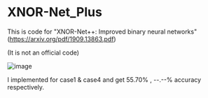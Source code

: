 # XNOR-Net_Plus

This is code for "XNOR-Net++: Improved binary neural networks" (https://arxiv.org/pdf/1909.13863.pdf)

(It is not an official code)


![image](https://user-images.githubusercontent.com/43400865/162881732-794ff59f-fd37-4981-823e-04062220861e.png)


I implemented for case1 & case4 and get 55.70% , --.--% accuracy respectively.
